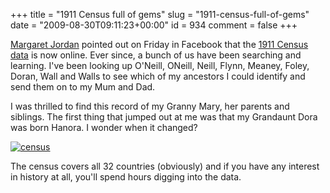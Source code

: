 +++
title = "1911 Census full of gems"
slug = "1911-census-full-of-gems"
date = "2009-08-30T09:11:23+00:00"
id = 934
comment = false
+++

[Margaret Jordan](http://twitter.com/margaretjordan) pointed out on Friday in Facebook that the [1911 Census data](http://www.census.nationalarchives.ie/) is now online. Ever since, a bunch of us have been searching and learning. I've been looking up O'Neill, ONeill, Neill, Flynn, Meaney, Foley, Doran, Wall and Walls to see which of my ancestors I could identify and send them on to my Mum and Dad.

I was thrilled to find this record of my Granny Mary, her parents and siblings. The first thing that jumped out at me was that my Grandaunt Dora was born Hanora. I wonder when it changed?

[![census](http://photos4.pix.ie/11/B4/11B47FEDB6054A2EB1E59468FCE168BA-500.jpg)](http://pix.ie/conor/1188236 "census by conor")

The census covers all 32 countries (obviously) and if you have any interest in history at all, you'll spend hours digging into the data.
